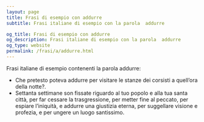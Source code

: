 ```yaml
---
layout: page
title: Frasi di esempio con addurre 
subtitle: Frasi italiane di esempio con la parola  addurre

og_title: Frasi di esempio con addurre 
og_description: Frasi italiane di esempio con la parola  addurre
og_type: website
permalink: /frasi/a/addurre.html
---
```


Frasi italiane di esempio contenenti la parola addurre:


- Che pretesto poteva addurre per visitare le stanze dei corsisti a quell’ora della notte?.
- Settanta settimane son fissate riguardo al tuo popolo e alla tua santa città, per far cessare la trasgressione, per metter fine al peccato, per espiare l’iniquità, e addurre una giustizia eterna, per suggellare visione e profezia, e per ungere un luogo santissimo.
